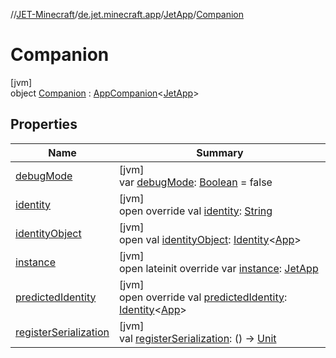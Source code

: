 //[JET-Minecraft](../../../../index.md)/[de.jet.minecraft.app](../../index.md)/[JetApp](../index.md)/[Companion](index.md)

# Companion

[jvm]\
object [Companion](index.md) : [AppCompanion](../../../de.jet.minecraft.structure.app/-app-companion/index.md)&lt;[JetApp](../index.md)&gt;

## Properties

| Name | Summary |
|---|---|
| [debugMode](debug-mode.md) | [jvm]<br>var [debugMode](debug-mode.md): [Boolean](https://kotlinlang.org/api/latest/jvm/stdlib/kotlin/-boolean/index.html) = false |
| [identity](../../../de.jet.minecraft.structure.app/-app-companion/identity.md) | [jvm]<br>open override val [identity](../../../de.jet.minecraft.structure.app/-app-companion/identity.md): [String](https://kotlinlang.org/api/latest/jvm/stdlib/kotlin/-string/index.html) |
| [identityObject](../../../de.jet.minecraft.tool.timing.cooldown/-cooldown/index.md#-527806782%2FProperties%2F-726029290) | [jvm]<br>open val [identityObject](../../../de.jet.minecraft.tool.timing.cooldown/-cooldown/index.md#-527806782%2FProperties%2F-726029290): [Identity](../../../../../JET-Native/-j-e-t--native/de.jet.library.tool.smart.identification/-identity/index.md)&lt;[App](../../../de.jet.minecraft.structure.app/-app/index.md)&gt; |
| [instance](instance.md) | [jvm]<br>open lateinit override var [instance](instance.md): [JetApp](../index.md) |
| [predictedIdentity](predicted-identity.md) | [jvm]<br>open override val [predictedIdentity](predicted-identity.md): [Identity](../../../../../JET-Native/-j-e-t--native/de.jet.library.tool.smart.identification/-identity/index.md)&lt;[App](../../../de.jet.minecraft.structure.app/-app/index.md)&gt; |
| [registerSerialization](register-serialization.md) | [jvm]<br>val [registerSerialization](register-serialization.md): () -&gt; [Unit](https://kotlinlang.org/api/latest/jvm/stdlib/kotlin/-unit/index.html) |
